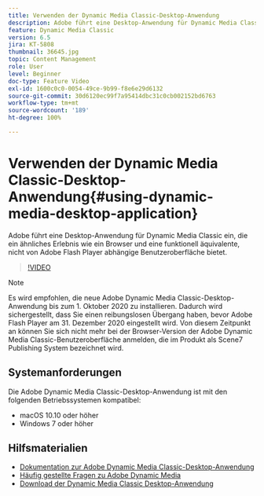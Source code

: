 ```yaml
---
title: Verwenden der Dynamic Media Classic-Desktop-Anwendung
description: Adobe führt eine Desktop-Anwendung für Dynamic Media Classic-Benutzende ein, die im Browser nicht mehr auf Adobe Flash-Technologie angewiesen ist.
feature: Dynamic Media Classic
version: 6.5
jira: KT-5808
thumbnail: 36645.jpg
topic: Content Management
role: User
level: Beginner
doc-type: Feature Video
exl-id: 1600c0c0-0054-49ce-9b99-f8e6e29d6132
source-git-commit: 30d6120ec99f7a95414dbc31c0cb002152bd6763
workflow-type: tm+mt
source-wordcount: '189'
ht-degree: 100%

---
```


# Verwenden der Dynamic Media Classic-Desktop-Anwendung{#using-dynamic-media-desktop-application}

Adobe führt eine Desktop-Anwendung für Dynamic Media Classic ein, die ein ähnliches Erlebnis wie ein Browser und eine funktionell äquivalente, nicht von Adobe Flash Player abhängige Benutzeroberfläche bietet.

>[!VIDEO](https://video.tv.adobe.com/v/36645?quality=12&learn=on)

>[!NOTE]
>
> Es wird empfohlen, die neue Adobe Dynamic Media Classic-Desktop-Anwendung bis zum 1. Oktober 2020 zu installieren. Dadurch wird sichergestellt, dass Sie einen reibungslosen Übergang haben, bevor Adobe Flash Player am 31. Dezember 2020 eingestellt wird. Von diesem Zeitpunkt an können Sie sich nicht mehr bei der Browser-Version der Adobe Dynamic Media Classic-Benutzeroberfläche anmelden, die im Produkt als Scene7 Publishing System bezeichnet wird.

## Systemanforderungen

Die Adobe Dynamic Media Classic-Desktop-Anwendung ist mit den folgenden Betriebssystemen kompatibel:

* macOS 10.10 oder höher
* Windows 7 oder höher

## Hilfsmaterialien

* [Dokumentation zur Adobe Dynamic Media Classic-Desktop-Anwendung](https://experienceleague.adobe.com/docs/dynamic-media-classic/using/intro/dynamic-media-classic-desktop-app.html?lang=de)
* [Häufig gestellte Fragen zu Adobe Dynamic Media](https://experienceleague.adobe.com/docs/dynamic-media-classic/using/new-ui-2020.html?lang=de)
* [Download der Dynamic Media Classic Desktop-Anwendung](https://experienceleague.adobe.com/docs/dynamic-media-classic/using/new-ui-2020.html?lang=de)
